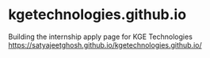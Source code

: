 # kgetechnologies.github.io
Building the internship apply page for KGE Technologies
https://satyajeetghosh.github.io/kgetechnologies.github.io/
